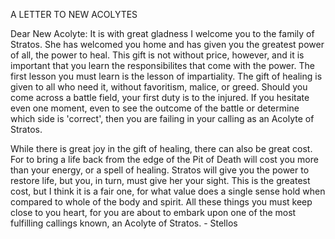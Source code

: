 A LETTER TO NEW ACOLYTES  
  
Dear New Acolyte: It is with great gladness I welcome you to the family of Stratos. She has welcomed you home and has given you the greatest power of all, the power to heal. This gift is not without price, however, and it is important that you learn the responsibilites that come with the power. The first lesson you must learn is the lesson of impartiality. The gift of healing is given to all who need it, without favoritism, malice, or greed. Should you come across a battle field, your first duty is to the injured. If you hesitate even one moment, even to see the outcome of the battle or determine which side is 'correct', then you are failing in your calling as an Acolyte of Stratos.  
  
While there is great joy in the gift of healing, there can also be great cost. For to bring a life back from the edge of the Pit of Death will cost you more than your energy, or a spell of healing. Stratos will give you the power to restore life, but you, in turn, must give her your sight. This is the greatest cost, but I think it is a fair one, for what value does a single sense hold when compared to whole of the body and spirit. All these things you must keep close to you heart, for you are about to embark upon one of the most fulfilling callings known, an Acolyte of Stratos. - Stellos 